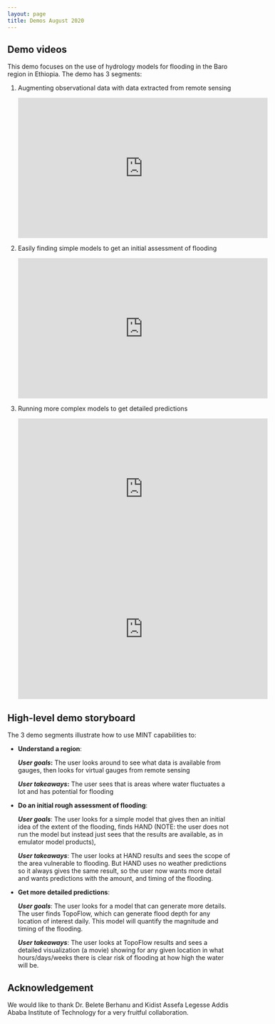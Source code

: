 ```yaml
---
layout: page
title: Demos August 2020
---
```


## Demo videos
This demo focuses on the use of hydrology models for flooding in the Baro region in Ethiopia. The demo has 3 segments:

1. Augmenting observational data with data extracted from remote sensing
   
   <iframe width="560" height="315" src="https://www.youtube.com/embed/WoZWx4NJ06E" frameborder="0" allow="accelerometer; autoplay; encrypted-media; gyroscope; picture-in-picture" allowfullscreen></iframe>
   
2. Easily finding simple models to get an initial assessment of flooding
   
   <iframe width="560" height="315" src="https://www.youtube.com/embed/Ruyl9ul6KnU" frameborder="0" allow="accelerometer; autoplay; encrypted-media; gyroscope; picture-in-picture" allowfullscreen></iframe>

3. Running more complex models to get detailed predictions 

   <iframe width="560" height="315" src="https://www.youtube.com/embed/K3F1lneJsLc" frameborder="0" allow="accelerometer; autoplay; encrypted-media; gyroscope; picture-in-picture" allowfullscreen></iframe>

   <iframe width="560" height="315" src="https://www.youtube.com/embed/XGcQXfxnQ-w" frameborder="0" allow="accelerometer; autoplay; encrypted-media; gyroscope; picture-in-picture" allowfullscreen></iframe>

## High-level demo storyboard
The 3 demo segments illustrate how to use MINT capabilities to:
- **Understand a region**: 
  
  **_User goals_:** The user looks around to see what data is available from gauges, then looks for virtual gauges from remote sensing

  **_User takeaways_:** The user sees that is areas where water fluctuates a lot and has potential for flooding
- **Do an initial rough assessment of flooding**: 

  **_User goals_**: The user looks for a simple model that gives then an initial idea of the extent of the flooding, finds HAND (NOTE: the user does not run the model but instead just sees that the results are available, as in emulator model products), 

  **_User takeaways_**: The user looks at HAND results and sees the scope of the area vulnerable to flooding.  But HAND uses no weather predictions so it always gives the same result, so the user now wants more detail and wants predictions with the amount, and timing of the flooding.

- **Get more detailed predictions**:
  
  **_User goals_**: The user looks for a model that can generate more details.  The user finds TopoFlow, which can generate flood depth for any location of interest daily.  This model will quantify the magnitude and timing of the flooding.  

  **_User takeaways_**: The user looks at TopoFlow results and sees a detailed visualization (a movie) showing for any given location  in what hours/days/weeks there is clear risk of flooding at how high the water will be.

## Acknowledgement
We would like to thank Dr. Belete Berhanu and Kidist Assefa Legesse Addis Ababa Institute of Technology for a very fruitful collaboration.

